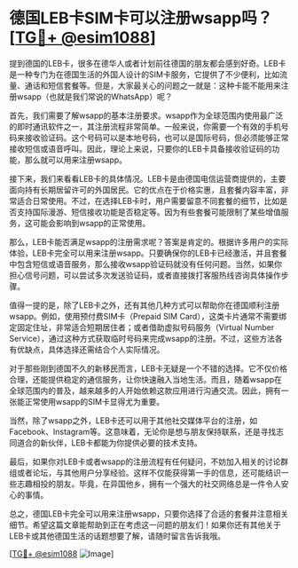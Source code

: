 # 德国LEB卡SIM卡可以注册wsapp吗？[[TG💪+ @esim1088](https://t.me/s/esim1088)]

提到德国的LEB卡，很多在德华人或者计划前往德国的朋友都会感到好奇。LEB卡是一种专门为在德国生活的外国人设计的SIM卡服务，它提供了不少便利，比如流量、通话和短信套餐等。但是，大家最关心的问题之一就是：这种卡能不能用来注册wsapp（也就是我们常说的WhatsApp）呢？

首先，我们需要了解wsapp的基本注册要求。wsapp作为全球范围内使用最广泛的即时通讯软件之一，其注册流程非常简单。一般来说，你需要一个有效的手机号码来接收验证码。这个号码可以是本地号码，也可以是国际号码，但必须能够正常接收短信或语音呼叫。因此，理论上来说，只要你的LEB卡具备接收验证码的功能，那么就可以用来注册wsapp。

接下来，我们来看看LEB卡的具体情况。LEB卡是由德国电信运营商提供的，主要面向持有长期居留许可的外国居民。它的优点在于价格实惠，且套餐内容丰富，非常适合日常使用。不过，在选择LEB卡时，用户需要留意不同套餐的细节，比如是否支持国际漫游、短信接收功能是否稳定等。因为有些套餐可能限制了某些增值服务，这可能会影响到wsapp的正常使用。

那么，LEB卡能否满足wsapp的注册需求呢？答案是肯定的。根据许多用户的实际体验，LEB卡完全可以用来注册wsapp。只要确保你的LEB卡已经激活，并且套餐中包含短信或语音服务，那么接收wsapp验证码就没有任何问题。当然，如果你担心信号问题，可以尝试多次发送验证码，或者直接拨打客服热线咨询具体操作步骤。

值得一提的是，除了LEB卡之外，还有其他几种方式可以帮助你在德国顺利注册wsapp。例如，使用预付费SIM卡（Prepaid SIM Card），这类卡片通常不需要绑定固定住址，非常适合短期居住者；或者借助虚拟号码服务（Virtual Number Service），通过这种方式获取临时号码来完成wsapp的注册。不过，这些方法各有优缺点，具体选择还需结合个人实际情况。

对于那些刚到德国不久的新移民而言，LEB卡无疑是一个不错的选择。它不仅价格合理，还能提供稳定的通信服务，让你快速融入当地生活。而且，随着wsapp在全球范围内的普及，越来越多的人开始依赖这款应用进行沟通交流。因此，拥有一张能正常使用wsapp的SIM卡显得尤为重要。

当然，除了wsapp之外，LEB卡还可以用于其他社交媒体平台的注册，如Facebook、Instagram等。这意味着，无论你是想与朋友保持联系，还是寻找志同道合的新伙伴，LEB卡都能为你提供必要的技术支持。

最后，如果你对LEB卡或者wsapp的注册流程有任何疑问，不妨加入相关的讨论群组或者论坛，与其他用户分享经验。这样不仅能获得第一手的信息，还可能结识一些志趣相投的朋友。毕竟，在异国他乡，拥有一个强大的社交网络总是一件令人安心的事情。

总之，德国LEB卡完全可以用来注册wsapp，只要你选择了合适的套餐并注意相关细节。希望这篇文章能帮助到正在考虑这一问题的朋友们！如果你还有其他关于LEB卡或其他德国生活的话题想要了解，请随时留言告诉我哦。

[[TG💪+ @esim1088](https://t.me/s/esim1088) ![Image](https://i.postimg.cc/4NQfJmqS/Snipaste-2025-05-13-00-14-12.png)]